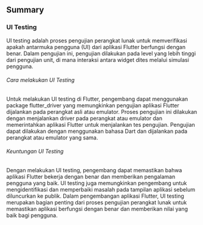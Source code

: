 ## Summary

### UI Testing

UI testing adalah proses pengujian perangkat lunak untuk memverifikasi apakah antarmuka pengguna (UI) dari aplikasi Flutter berfungsi dengan benar. Dalam pengujian ini, pengujian dilakukan pada level yang lebih tinggi dari pengujian unit, di mana interaksi antara widget dites melalui simulasi pengguna.

###### Cara melakukan UI Testing

Untuk melakukan UI testing di Flutter, pengembang dapat menggunakan package flutter_driver yang memungkinkan pengujian aplikasi Flutter dijalankan pada perangkat asli atau emulator. Proses pengujian ini dilakukan dengan menjalankan driver pada perangkat atau emulator dan memerintahkan aplikasi Flutter untuk menjalankan tes pengujian. Pengujian dapat dilakukan dengan menggunakan bahasa Dart dan dijalankan pada perangkat atau emulator yang sama.

###### Keuntungan UI Testing

Dengan melakukan UI testing, pengembang dapat memastikan bahwa aplikasi Flutter bekerja dengan benar dan memberikan pengalaman pengguna yang baik. UI testing juga memungkinkan pengembang untuk mengidentifikasi dan memperbaiki masalah pada tampilan aplikasi sebelum diluncurkan ke publik. Dalam pengembangan aplikasi Flutter, UI testing merupakan bagian penting dari proses pengujian perangkat lunak untuk memastikan aplikasi berfungsi dengan benar dan memberikan nilai yang baik bagi pengguna.

